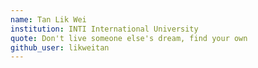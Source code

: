 ```yaml
---
name: Tan Lik Wei
institution: INTI International University
quote: Don't live someone else's dream, find your own
github_user: likweitan
---
```

